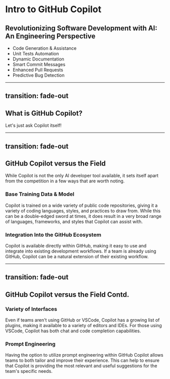 # Intro to GitHub Copilot
## Revolutionizing Software Development with AI: An Engineering Perspective
* Code Generation & Assistance
* Unit Tests Automation
* Dynamic Documentation
* Smart Commit Messages
* Enhanced Pull Requests
* Predictive Bug Detection

---
transition: fade-out
---
## What is GitHub Copilot?
Let's just ask Copilot itself!

---
transition: fade-out
---
## GitHub Copilot versus the Field
While Copilot is not the only AI developer tool available, it sets itself apart from the competition in a few ways that are worth noting.

### Base Training Data & Model
Copilot is trained on a wide variety of public code repositories, giving it a variety of coding languages, styles, and practices to draw from.  While this can be a double-edged sword at times, it does result in a very broad range of languages, frameworks, and styles that Copilot can assist with.

### Integration Into the GitHub Ecosystem

Copilot is available directly within GitHub, making it easy to use and integrate into existing development workflows. If a team is already using GitHub, Copilot can be a natural extension of their existing workflow.

---
transition: fade-out
---
## GitHub Copilot versus the Field Contd.
### Variety of Interfaces  
Even if teams aren't using GitHub or VSCode, Copilot has a growing list of plugins, making it available to a variety of editors and IDEs. For those using VSCode, Copilot has both chat and code completion capabilities.


### Prompt Engineering  
Having the option to utilize prompt engineering within GitHub Copilot allows teams to both tailor and improve their experience. This can help to ensure that Copilot is providing the most relevant and useful suggestions for the team's specific needs.

